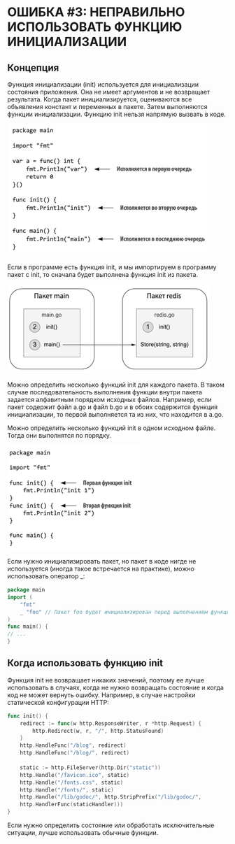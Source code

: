 # ОШИБКА #3: НЕПРАВИЛЬНО ИСПОЛЬЗОВАТЬ ФУНКЦИЮ ИНИЦИАЛИЗАЦИИ

## Концепция

Функция инициализации (init) используется для инициализации состояния приложения. Она не имеет аргументов и не возвращает результата. 
Когда пакет инициализируется, оцениваются все объявления констант и переменных в пакете. Затем выполняются функции инициализации.
Функцию init нельзя напрямую вызвать в коде.

![img.png](./imgs/img.png)

Если в программе есть функция init, и мы импортируем в программу пакет с init, то сначала будет выполнена функция init из пакета.

![img_1.png](./imgs/img_1.png)

Можно определить несколько функций init для каждого пакета. В таком случае последовательность выполнения функции
внутри пакета задается алфавитным порядком исходных файлов. Например, если пакет содержит файл a.go и файл b.go и в обоих содержится функция
инициализации, то первой выполняется та из них, что находится в a.go.

Можно определить несколько функций init в одном исходном файле. Тогда они выполнятся по порядку.

![img_2.png](./imgs/img_2.png)

Если нужно инициализировать пакет, но пакет в коде нигде не используется (иногда такое встречается на практике), 
можно использовать оператор _:

```go
package main
import (
    "fmt"
    _ "foo" // Пакет foo будет инициализирован перед выполнением функции main
)
func main() {
// ...
}
```


## Когда использовать функцию init

Функция init не возвращает никаких значений, поэтому ее лучше использовать в случаях, когда не нужно возвращать состояние 
и когда код не может вернуть ошибку. Например, в случае настройки статической конфигурации HTTP:

```go
func init() {
    redirect := func(w http.ResponseWriter, r *http.Request) {
        http.Redirect(w, r, "/", http.StatusFound)
    }
    http.HandleFunc("/blog", redirect)
    http.HandleFunc("/blog/", redirect)
	
    static := http.FileServer(http.Dir("static"))
    http.Handle("/favicon.ico", static)
    http.Handle("/fonts.css", static)
    http.Handle("/fonts/", static)
    http.Handle("/lib/godoc/", http.StripPrefix("/lib/godoc/",
    http.HandlerFunc(staticHandler)))
}
```

Если нужно определить состояние или обработать исключительные ситуации, лучше использовать обычные функции.
